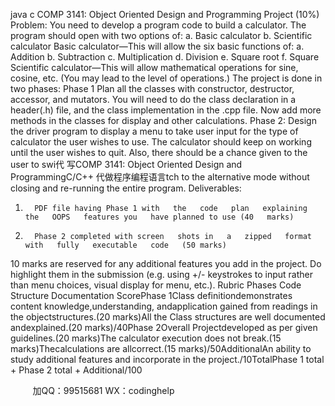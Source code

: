 java c
COMP 3141: Object Oriented Design and Programming
Project (10%)
Problem:
You need to develop a program code to build a   calculator.   The   program   should   open   with two options   of:
a.         Basic calculator
b.       Scientific   calculator
Basic calculator—This will allow the six basic functions of:
a.         Addition
b.       Subtraction
c.         Multiplication   d.      Division
e.         Square root   f.          Square
Scientific calculator—This will allow mathematical operations for sine,   cosine, etc.   (You may lead to the level of   operations.)
The project is done in   two   phases:
Phase   1
Plan all the classes with constructor, destructor, accessor,   and   mutators. You   will   need to do the class declaration in a header(.h)   file,   and   the   class   implementation   in   the   .cpp file.
Now add more methods in the classes for display   and   other   calculations.
Phase   2:
Design the driver program to display a menu to   take   user   input   for   the   type   of   calculator the user wishes to use. The calculator should keep on working until   the user wishes to quit. Also, there should be a chance   given   to   the   user   to   swi代 写COMP 3141: Object Oriented Design and ProgrammingC/C++
代做程序编程语言tch   to   the   alternative mode without closing and re-running the entire program.
Deliverables:
1.       PDF file having Phase 1 with   the   code   plan   explaining   the   OOPS   features you   have planned to use (40   marks)
2.       Phase 2 completed with screen   shots in   a   zipped   format   with   fully   executable   code   (50 marks)
10 marks are reserved for any additional features   you   add   in   the   project.   Do highlight them in the submission (e.g. using +/- keystrokes to   input   rather   than menu   choices, visual   display   for   menu, etc.).
Rubric
Phases
Code Structure
Documentation
ScorePhase   1Class definitiondemonstrates content   knowledge,understanding, andapplication gained from   readings in the objectstructures.(20 marks)All the Class structures   are   well documented andexplained.(20 marks)/40Phase 2Overall Projectdeveloped as per   given   guidelines.(20 marks)The calculator      execution does   not break.(15 marks)Thecalculations   are   allcorrect.(15 marks)/50AdditionalAn ability to study additional features and   incorporate   in the project./10TotalPhase   1 total + Phase 2 total + Additional/100
   

         
加QQ：99515681  WX：codinghelp
